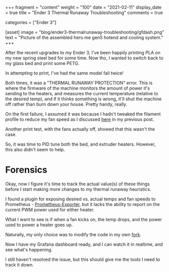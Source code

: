 +++
fragment = "content"
weight = "100"
date = "2021-02-11"
display_date = true
title = "Ender 3 Thermal Runaway Troubleshooting"
comments = true

categories = ["Ender 3"]

[asset]
 image = "blog/ender3-thermalrunaway-troubleshooting/gfdash.png"
 text = "Picture of the assembled hero me gen5 hotend and cooling system."
+++

After the recent upgrades to my Ender 3, I've been happily printing PLA on my new spring steel bed for some time. Now tho, I wanted to switch back to my glass bed and print some PETG.

In attempting to print, I've had the same model fail twice!

Both times, it was a "THERMAL RUNAWAY PROTECTION" error. This is where the firmware of the machine monitors the amount of power it's sending to the heaters, and measures the current temperature (relative to the desired temp), and if it thinks something is wrong, it'll shut the machine off rather than burn down your house. Pretty handy, really.

On the first failure, I assumed it was because I hadn't tweaked the filament profile to reduce my fan speed as I discussed [here](https://blog.ryangeyer.me/blog/ender3-electronics-firmware-tuning/#slicer) in my previous post.

Another print test, with the fans actually off, showed that this wasn't the case.

So, it was time to PID tune both the bed, and extruder heaters. However, this also didn't seem to help.

# Forensics

Okay, now I figure it's time to track the actual value(s) of these things before I start making more changes to my thermal runaway heuristics.

I found a plugin for exposing desired vs. actual temps and fan speeds to Prometheus - [Prometheus-Exporter](https://github.com/tg44/OctoPrint-Prometheus-Exporter), but it lacks the ability to report on the current PWM power used for either heater.

What I want to see is if when a fan kicks on, the temp drops, and the power used to power a heater goes up.

Naturally, my only choice was to modify the code in my own [fork](https://github.com/rgeyer/OctoPrint-Prometheus-Exporter/tree/temp_pwr).

Now I have my Grafana dashboard ready, and I can watch it in realtime, and see what's happening.

I still haven't resolved the issue, but this should give me the tools I need to track it down.
